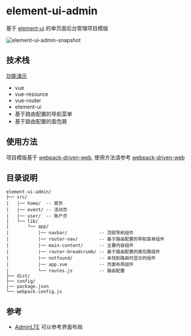 # element-ui-admin

基于 [element-ui](https://github.com/ElemeFE/element) 的单页面后台管理项目模版

![element-ui-admin-snapshot](http://ww3.sinaimg.cn/large/0060lm7Tgy1fe509itqdjj318e0m3wfc.jpg)

## 技术栈

[功能演示]()

* vue
* vue-resource
* vue-router
* element-ui
* 基于路由配置的导航菜单
* 基于路由配置的面包屑

## 使用方法

项目模版基于 [webpack-driven-web](https://github.com/appbone/webpack-driven-web), 使用方法请参考 [webpack-driven-web](https://github.com/appbone/webpack-driven-web#使用方法)

## 目录说明

```
element-ui-admin/
├── src/
|   |── home/  -- 首页
|   |── event/ -- 活动页
|   |── user/  -- 账户页
|   └── lib/
|       └── app/
|           |── navbar/            -- 顶部导航组件
|           |── router-nav/        -- 基于路由配置的导航菜单组件
|           |── main-content/      -- 主要内容组件
|           |── router-breadcrumb/ -- 基于路由配置的面包屑组件
|           |── notfound/          -- 未找到路由时显示的组件
|           |── app.vue            -- 页面布局组件
|           └── routes.js          -- 路由配置
├── dist/
├── config/
|── package.json
└── webpack.config.js
```

## 参考

* [AdminLTE](https://github.com/almasaeed2010/AdminLTE) 可以参考界面布局